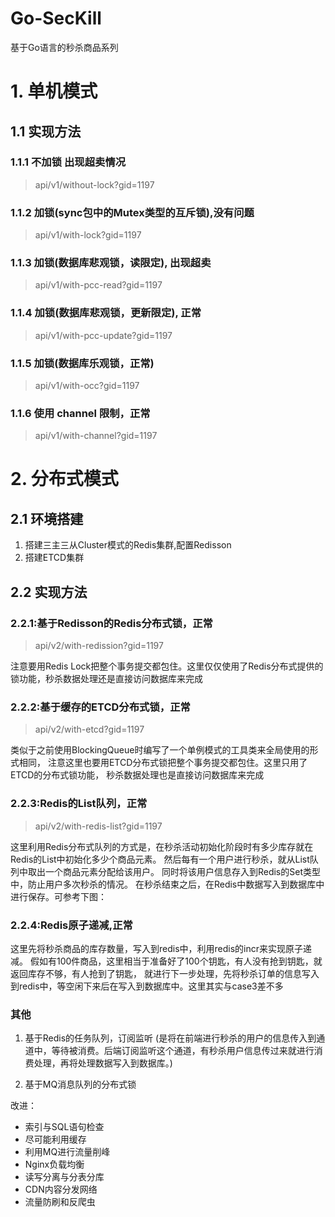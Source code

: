 # Go-SecKill
基于Go语言的秒杀商品系列

# 1. 单机模式

## 1.1 实现方法
### 1.1.1 不加锁 出现超卖情况

> api/v1/without-lock?gid=1197

### 1.1.2 加锁(sync包中的Mutex类型的互斥锁),没有问题

> api/v1/with-lock?gid=1197

### 1.1.3 加锁(数据库悲观锁，读限定), 出现超卖

> api/v1/with-pcc-read?gid=1197

### 1.1.4 加锁(数据库悲观锁，更新限定), 正常

> api/v1/with-pcc-update?gid=1197

### 1.1.5 加锁(数据库乐观锁，正常)

> api/v1/with-occ?gid=1197

### 1.1.6 使用 channel 限制，正常

> api/v1/with-channel?gid=1197

# 2. 分布式模式

## 2.1 环境搭建

1. 搭建三主三从Cluster模式的Redis集群,配置Redisson
2. 搭建ETCD集群

## 2.2 实现方法

### 2.2.1:基于Redisson的Redis分布式锁，正常

> api/v2/with-redission?gid=1197

注意要用Redis Lock把整个事务提交都包住。这里仅仅使用了Redis分布式提供的锁功能，秒杀数据处理还是直接访问数据库来完成

### 2.2.2:基于缓存的ETCD分布式锁，正常

> api/v2/with-etcd?gid=1197

类似于之前使用BlockingQueue时编写了一个单例模式的工具类来全局使用的形式相同，
注意这里也要用ETCD分布式锁把整个事务提交都包住。这里只用了ETCD的分布式锁功能，
秒杀数据处理也是直接访问数据库来完成

### 2.2.3:Redis的List队列，正常

> api/v2/with-redis-list?gid=1197

这里利用Redis分布式队列的方式是，在秒杀活动初始化阶段时有多少库存就在Redis的List中初始化多少个商品元素。
然后每有一个用户进行秒杀，就从List队列中取出一个商品元素分配给该用户。
同时将该用户信息存入到Redis的Set类型中，防止用户多次秒杀的情况。
在秒杀结束之后，在Redis中数据写入到数据库中进行保存。可参考下图：

### 2.2.4:Redis原子递减,正常

这里先将秒杀商品的库存数量，写入到redis中，利用redis的incr来实现原子递减。
假如有100件商品，这里相当于准备好了100个钥匙，有人没有抢到钥匙，就返回库存不够，有人抢到了钥匙，
就进行下一步处理，先将秒杀订单的信息写入到redis中，等空闲下来后在写入到数据库中。这里其实与case3差不多

### 其他
1. 基于Redis的任务队列，订阅监听
(是将在前端进行秒杀的用户的信息传入到通道中，等待被消费。后端订阅监听这个通道，有秒杀用户信息传过来就进行消费处理，再将处理数据写入到数据库。)

2. 基于MQ消息队列的分布式锁

改进：
- 索引与SQL语句检查
- 尽可能利用缓存
- 利用MQ进行流量削峰
- Nginx负载均衡
- 读写分离与分表分库
- CDN内容分发网络
- 流量防刷和反爬虫